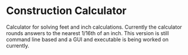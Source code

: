 # Construction Calculator

Calculator for solving feet and inch calculations. Currently the calculator rounds answers to the nearest 1/16th of an inch.
This version is still command line based and a GUI and executable is being worked on currently. 

